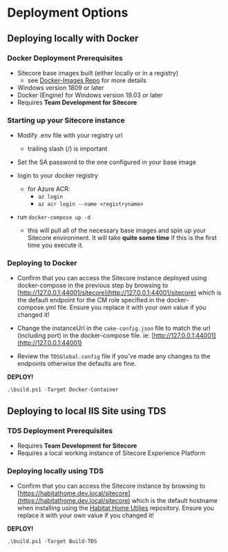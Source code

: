 # Deployment Options

## Deploying locally with Docker

### Docker Deployment Prerequisites

- Sitecore base images built (either locally or in a registry)
  - see [Docker-Images Repo](https://github.com/sitecore/docker-images) for more details
- Windows version 1809 or later
- Docker (Engine) for Windows version 19.03 or later
- Requires **Team Development for Sitecore**

### Starting up your Sitecore instance

- Modify .env file with your registry url
  - trailing slash (/) is important
- Set the SA password to the one configured in your base image
- login to your docker registry
  - for Azure ACR:
    - `az login`
    - `az acr login --name <registryname>`

- run `docker-compose up -d`
  - this will pull all of the necessary base images and spin up your Sitecore environment. It will take **quite some time** if this is the first time you execute it.

### Deploying to Docker

- Confirm that you can access the Sitecore instance deployed using docker-compose in the previous step by browsing to [http://127.0.0.1:44001/sitecore](http://127.0.0.1:44001/sitecore) which is the default endpoint for the CM role specified in the docker-compose.yml file. Ensure you replace it with your own value if you changed it!

- Change the instanceUrl in the `cake-config.json` file to match the url (including port) in the docker-compose file. ie:  [http://127.0.0.1:44001](http://127.0.0.1:44001)

- Review the `TDSGlobal.config` file if you've made any changes to the endpoints otherwise the defaults are fine.

**DEPLOY!**

`.\build.ps1 -Target Docker-Container`

## Deploying to local IIS Site using TDS

### TDS Deployment Prerequisites

- Requires **Team Development for Sitecore**
- Requires a local working instance of Sitecore Experience Platform

### Deploying locally using TDS

- Confirm that you can access the Sitecore instance by browsing to [https://habitathome.dev.local/sitecore](https://habitathome.dev.local/sitecore) which is the default hostname when installing using the [Habitat Home Utilies](https://github.com/sitecore/sitecore.habitathome.utilities) repository. Ensure you replace it with your own value if you changed it!

**DEPLOY!**

`.\build.ps1 -Target Build-TDS`
